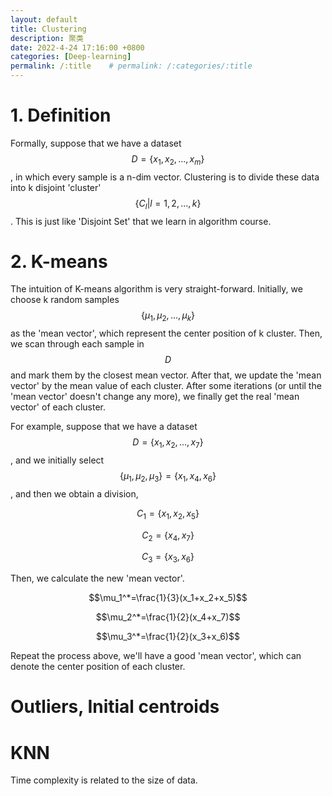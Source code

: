 ```yaml
---
layout: default
title: Clustering
description: 聚类
date: 2022-4-24 17:16:00 +0800
categories: [Deep-learning]
permalink: /:title    # permalink: /:categories/:title
---
```


# 1. Definition

Formally, suppose that we have a dataset $$D=\{x_1,x_2,...,x_m\}$$, in which every sample is a n-dim vector. Clustering is to divide these data into k disjoint 'cluster' $$\{C_l \vert l=1,2,...,k\}$$. This is just like 'Disjoint Set' that we learn in algorithm course.

# 2. K-means

The intuition of K-means algorithm is very straight-forward. Initially, we choose k random samples $$\{ \mu_1,\mu_2,...,\mu_k \}$$ as the 'mean vector', which represent the center position of k cluster. Then, we scan through each sample in $$D$$ and mark them by the closest mean vector. After that, we update the 'mean vector' by the mean value of each cluster. After some iterations (or until the 'mean vector' doesn't change any more), we finally get the real 'mean vector' of each cluster.

For example, suppose that we have a dataset $$D=\{x_1,x_2,...,x_7\}$$, and we initially select $$\{ \mu_1, \mu_2, \mu_3 \} = \{ x_1, x_4, x_6\}$$, and then we obtain a division,

$$C_1 = \{x_1, x_2, x_5\}$$

$$C_2 = \{x_4, x_7\}$$

$$C_3 = \{x_3, x_6\}$$

Then, we calculate the new 'mean vector'.

$$\mu_1^*=\frac{1}{3}(x_1+x_2+x_5)$$

$$\mu_2^*=\frac{1}{2}(x_4+x_7)$$

$$\mu_3^*=\frac{1}{2}(x_3+x_6)$$

Repeat the process above, we'll have a good 'mean vector', which can denote the center position of each cluster.

# Outliers, Initial centroids

# KNN

Time complexity is related to the size of data.